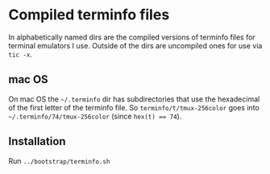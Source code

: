 # Compiled terminfo files

In alphabetically named dirs are the compiled versions of terminfo files for
terminal emulators I use.
Outside of the dirs are uncompiled ones for use via `tic -x`.

## mac OS

On mac OS the `~/.terminfo` dir has subdirectories that use the hexadecimal of
the first letter of the terminfo file. So `terminfo/t/tmux-256color` goes into
`~/.terminfo/74/tmux-256color` (since `hex(t) == 74`).

## Installation

Run `../bootstrap/terminfo.sh`


